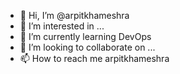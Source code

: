 - 👋 Hi, I’m @arpitkhameshra
- 👀 I’m interested in ...
- 🌱 I’m currently learning DevOps
- 💞️ I’m looking to collaborate on ...
- 📫 How to reach me arpitkhameshra

<!---
arpitkhameshra/arpitkhameshra is a ✨ special ✨ repository because its `README.md` (this file) appears on your GitHub profile.
You can click the Preview link to take a look at your changes.
--->
